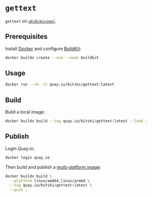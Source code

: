 # `gettext`

`gettext` on [`ubi8/minimal`][ubi8].

## Prerequisites

Install [Docker][docker] and configure [BuildKit][buildkit]:

```sh
docker buildx create --use --name buildkit
```

## Usage

```sh
docker run --rm -it quay.io/bitski/gettext:latest
```

## Build

Build a local image:

```sh
docker buildx build --tag quay.io/bitski/gettext:latest --load .
```

## Publish

Login Quay.io:

```sh
docker login quay.io
```

Then build and publish a [multi-platform image][docker-multiplatform]:

```sh
docker buildx build \
  --platform linux/amd64,linux/arm64 \
  --tag quay.io/bitski/gettext:latest \
  --push .
```

[buildkit]: https://github.com/moby/buildkit
[docker-multiplatform]: https://docs.docker.com/build/buildx/multiplatform-images/
[docker]: https://www.docker.com/get-started/
[ubi8]: https://catalog.redhat.com/software/containers/ubi8-minimal/5c64772edd19c77a158ea216
